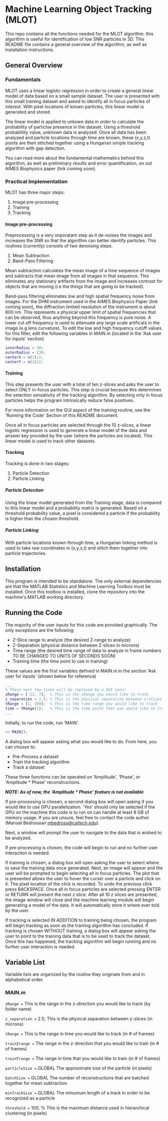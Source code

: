 # Machine Learning Object Tracking (MLOT)

This repo contains all the functions needed for the MLOT algorithm. this algorithm is useful for identification of low SNR particles in 3D. This README file contains a general overview of the algorithm, as well as installation instructions.

## General Overview

### Fundamentals

MLOT uses a linear logistic regression in order to create a general linear model of data based on a small sample dataset. The user is presented with this small training dataset and asked to identify all in focus particles of interest. With pixel locations of known particles, this linear model is generated and stored.

The linear model is applied to unkown data in order to calculate the probability of particlse presence in the dataset. Using a threshold probablility value, unknown data is analyzed. Once all data has been analyzed and particle locations through time are known, these (x,y,z,t) points are then stitched together using a Hungarian simple tracking algorithm with gap detection.

You can read more about the fundamental mathematics behind this algorithm, as well as preliminary results and error quantification, on out AIMES Biophysics paper (link coming soon).

### Practical Implementation

MLOT has three major steps:

1. Image pre-processing
2. Training
3. Tracking

#### Image pre-processing

Preprocessing is a very imporatant step as it de-noises the images and increases the SNR so that the algorithm can better identify particles. This routines (currently) consists of two denoising steps.

1. Mean Subtraction
2. Band-Pass Filtering

Mean subtraction calculates the mean image of a time sequence of images and subtracts that mean image from all images in that sequence. This eliminates any stationary artifacts from the image and increases contrast for objects that are moving (i.e the things that are going to be tracked).

Band-pass filtering eliminates low and high spatial frequency noise from images. For the DHM instrument used in the AIMES Biophysics Paper (link coming soon), the diffraction limited resolution of the instrument is about 800 nm. This represents a physical upper limit of spatial frequencies that can be observed, thus anything beyond this frequency is pure noise. A lower cut off frequency is used to attenuate any large scale artificats in the image (e.g lens curvature). To edit the low and high frequency cutoff values for this filter, edit the following variables in MAIN.m (located in the 'Ask user for inputs' section)

```matlab
innerRadius = 30;
outerRadius = 230;
centerX = n(1)/2;
centerY = n(2)/2;
```

#### Training

This step presents the user with a total of ten z-slices and asks the user to select ONLY in-focus particles. This step is crucial because this determines the selection sensativity of the tracking algorithm. By selecting only in focus particles helps the program intrinsically reduce false positives.

For more information on the GUI aspect of the training routine, see the 'Running the Code' Section of this README document.

Once all in focus particles are selected through the 10 z-slices, a linear logistic regression is used to generate a linear model of the data and answer key provided by the user (where the particles are located). This linear model is used to track other datasets.

#### Tracking

Tracking is done in two stages:
1. Particle Detection
2. Particle Linking

##### Particle Detection

Using the linear model generated from the Training stage, data is compared to this linear model and a probability matrix is generated. Based on a threshold probability value, a pixel is considered a particle if the probability is higher than the chosen threshold.

##### Particle Linking

With particle locations known through time, a Hungarian linking method is used to take raw coordinates in (x,y,z,t) and stitch them together into particle trajectories.

## Installation

This program is intended to be standalone. The only external dependencies are that the MATLAB Statistics and Machine Learning Toolbox must be installed. Once this toolbox is installed, clone the repository into the machine's MATLAB working directory.

## Running the Code

The majority of the user inputs for this code are provided graphically. The only exceptions are the following:

- Z-Slice range to analyze (the desired Z-range to analyze)
- Z-Separation (physical distance between Z-slices in microns)
- Time range (the desired time range of data to analyze in frame numbers TO BE CHANGED TO UNITS OF SECONDS SOON)
- Training time (the time point to use in training)

These values are the first variables defined in MAIN.m in the section 'Ask user for inputs' (shown below for reference)

```matlab
...
% These next few lines will be replaced by a GUI soon!
zRange = [-13, 7];  % This is the zRange you would like to track
z_separation = 2.5; % This is the physical separation between z-slices (in microns)
tRange = [1, 199];  % This is the time range you would like to track
time = tRange(1);   % This is the time point that you would like to train
...
```

Initially, to run the code, run 'MAIN'.

```matlab
>> MAIN();
```

A dialog box will appear asking what you would like to do. From here, you can choose to:

* Pre-Process a dataset
* Train the tracking algorithm
* Track a dataset

These three functions can be operated on 'Amplitude', 'Phase', or 'Amplitude * Phase' reconstructions.

***NOTE: As of now, the 'Amplitude * Phase' feature is not available***

If pre-processing is chosen, a second dialog box will open asking if you would like to use GPU parallelization. 'Yes' should only be selected if the GPU on the machine this code is to run on can handle at least 8 GB of memory usage. If you are unsure, feel free to contact the code author (Manuel Bedrossian mbedross@caltech.edu).

Next, a window will prompt the user to navigate to the data that is wished to be analyzed.

If pre-processing is chosen, the code will begin to run and no further user interaction is needed.

If training is chosen, a dialog box will open asking the user to select where to save the training data once generated. Next, an image will appear and the user will be prompted to begin selecting all in focus particles. The plot that is presented allows the user to hover the curser over a particle and click on it. The pixel location of the click is recorded. To undo the previous click press BACKSPACE. Once all in focus particles are selected pressing ENTER or RETURN will present the next z slice. After all 10 z slices are presented, the image window will close and the machine learning module will begin generating a model of the data. It will automatically store it where ever told by the user.

If tracking is selected IN ADDITION to training being chosen, the program will begin tracking as soon as the training algorithm has concluded. If tracking is chosen WITHOUT training, a dialog box will appear asking the user to point to the training data that is to be used to track the dataset. Once this has happened, the tracking algorithm will begin running and no further user interaction is needed.

## Variable List

Variable lists are organized by the routine they originate from and in alphabetical order.

### MAIN.m

`zRange =` This is the range in the z-direction you would like to track (by folder name)

`z_separation =` 2.5; This is the physical separation between z-slices (in microns)

`tRange =` This is the range in time you would like to track (in # of frames)

`trainZrange =` The range in the z-direction that you would like to train (in # of frames)

`trainTrange =` The range in time that you would like to train (in # of frames)

`particleSize =` GLOBAL The approximate size of the particle (in pixels)

`batchSize =` GLOBAL The number of reconstructions that are batched together for mean subtraction

`minTrackSize =` GLOBAL The minumum length of a track in order to be recognized as a particle 

`threshold =` 100; % This is the maximum distance used in hierarchical clustering (in pixels)
